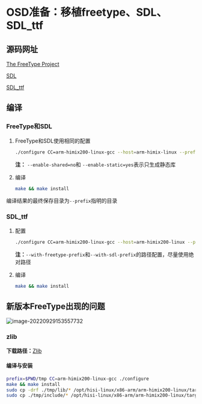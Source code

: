 # OSD准备：移植freetype、SDL、SDL_ttf

## 源码网址

[The FreeType Project](https://freetype.org/)

[SDL](https://github.com/libsdl-org/SDL)

[SDL_ttf](https://github.com/libsdl-org/SDL_ttf)

## 编译

### FreeType和SDL

1. FreeType和SDL使用相同的配置

    ```bash
    ./configure CC=arm-himix200-linux-gcc --host=arm-himix-linux --prefix=$PWD/HI_INSTALL --enable-shared=no --enable-static=yes
    ```

    **注：** `--enable-shared=no`和 `--enable-static=yes`表示只生成静态库

2. 编译

    ```bash
    make && make install
    ```

编译结果的最终保存目录为`--prefix`指明的目录

### SDL_ttf

1. 配置

    ```bash
    ./configure CC=arm-himix200-linux-gcc --host=arm-himix200-linux --prefix=$PWD/HI_INSTALL --with-freetype-prefix=/home/karl/Desktop/free-sdl/freetype-2.4.10/HI_INSTALL --with-sdl-prefix=/home/karl/Desktop/free-sdl/SDL-1.2.15/HI_INSTALL
    ```

    **注：**`--with-freetype-prefix`和`--with-sdl-prefix`的路径配置，尽量使用绝对路径

2. 编译

    ```bash
    make && make install
    ```

## 新版本FreeType出现的问题

![image-20220929153557732](../../assets/image-20220929153557732.png)

### zlib

**下载路径：**[Zlib](http://www.zlib.net/fossils/?C=M;O=A)

#### 编译与安装

```bash
prefix=$PWD/tmp CC=arm-himix200-linux-gcc ./configure
make && make install
sudo cp -drf ./tmp/lib/* /opt/hisi-linux/x86-arm/arm-himix200-linux/target/usr/lib
sudo cp ./tmp/include/* /opt/hisi-linux/x86-arm/arm-himix200-linux/target/usr/include
```
